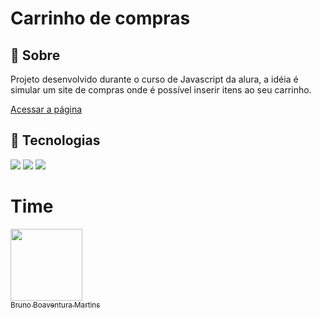 <h1>Carrinho de compras</h1>

<h2>🔖 Sobre</h2>
<p>Projeto desenvolvido durante o curso de Javascript da alura, a idéia é simular um site de compras onde é possível inserir itens ao seu carrinho.</p>

[Acessar a página]( https://brunomartins.github.io/carrinho-compra/)

## 🚀 Tecnologias
<div>
  <img src="https://img.shields.io/badge/html5-%23E34F26.svg?style=for-the-badge&logo=html5&logoColor=white">
  <img src="http://img.shields.io/badge/css3-%231572B6.svg?style=for-the-badge&logo=css3&logoColor=white">
  <img src="https://img.shields.io/badge/javascript-%23323330.svg?style=for-the-badge&logo=javascript&logoColor=%23F7DF1E">
</div>

# Time
[<img loading="lazy" src="https://avatars.githubusercontent.com/u/152302844?v=4" width=115><br><sub>Bruno Boaventura Martins</sub>](https://github.com/BrunoMartins)
